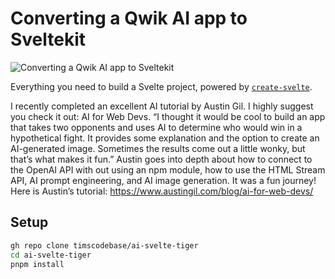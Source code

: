 # Converting a Qwik AI app to Sveltekit
![Converting a Qwik AI app to Sveltekit](https://res.cloudinary.com/tithos/image/upload/f_auto,q_auto/v1705204527/article-banner_jojaf6.png)

Everything you need to build a Svelte project, powered by [`create-svelte`](https://github.com/sveltejs/kit/tree/master/packages/create-svelte).

I recently completed an excellent AI tutorial by Austin Gil. I highly suggest you check it out: AI for Web Devs. “I thought it would be cool to build an app that takes two opponents and uses AI to determine who would win in a hypothetical fight. It provides some explanation and the option to create an AI-generated image. Sometimes the results come out a little wonky, but that’s what makes it fun.” Austin goes into depth about how to connect to the OpenAI API with out using an npm module, how to use the HTML Stream API, AI prompt engineering, and AI image generation. It was a fun journey!
Here is Austin’s tutorial: https://www.austingil.com/blog/ai-for-web-devs/

## Setup

```bash
gh repo clone timscodebase/ai-svelte-tiger
cd ai-svelte-tiger
pnpm install
```
